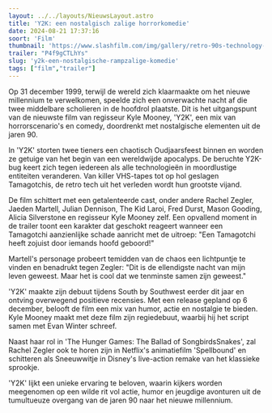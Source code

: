 ```yaml
---
layout: ../../layouts/NieuwsLayout.astro
title: 'Y2K: een nostalgisch zalige horrorkomedie'
date: 2024-08-21 17:37:16
soort: 'Film'
thumbnail: 'https://www.slashfilm.com/img/gallery/retro-90s-technology-attacks-in-the-first-trailer-for-kyle-mooneys-horror-comedy-y2k/y2k-goes-back-to-the-90s-for-some-nostalgic-laughs-and-kills-1724104054.jpg'
trailer: "P4f9gCTLhYs"
slug: 'y2k-een-nostalgische-rampzalige-komedie'
tags: ["film","trailer"]
---
```


Op 31 december 1999, terwijl de wereld zich klaarmaakte om het nieuwe millennium te verwelkomen, speelde zich een onverwachte nacht af die twee middelbare scholieren in de hoofdrol plaatste. Dit is het uitgangspunt van de nieuwste film van regisseur Kyle Mooney, 'Y2K', een mix van horrorscenario's en comedy, doordrenkt met nostalgische elementen uit de jaren 90.

In 'Y2K' storten twee tieners een chaotisch Oudjaarsfeest binnen en worden ze getuige van het begin van een wereldwijde apocalyps. De beruchte Y2K-bug keert zich tegen iedereen als alle technologieën in moordlustige entiteiten veranderen. Van killer VHS-tapes tot op hol geslagen Tamagotchis, de retro tech uit het verleden wordt hun grootste vijand.

De film schittert met een getalenteerde cast, onder andere Rachel Zegler, Jaeden Martell, Julian Dennison, The Kid Laroi, Fred Durst, Mason Gooding, Alicia Silverstone en regisseur Kyle Mooney zelf. Een opvallend moment in de trailer toont een karakter dat geschokt reageert wanneer een Tamagotchi aanzienlijke schade aanricht met de uitroep: "Een Tamagotchi heeft zojuist door iemands hoofd geboord!"

Martell's personage probeert temidden van de chaos een lichtpuntje te vinden en benadrukt tegen Zegler: "Dit is de ellendigste nacht van mijn leven geweest. Maar het is cool dat we tenminste samen zijn geweest."

'Y2K' maakte zijn debuut tijdens South by Southwest eerder dit jaar en ontving overwegend positieve recensies. Met een release gepland op 6 december, belooft de film een mix van humor, actie en nostalgie te bieden. Kyle Mooney maakt met deze film zijn regiedebuut, waarbij hij het script samen met Evan Winter schreef.

Naast haar rol in 'The Hunger Games: The Ballad of SongbirdsSnakes', zal Rachel Zegler ook te horen zijn in Netflix's animatiefilm 'Spellbound' en schitteren als Sneeuwwitje in Disney's live-action remake van het klassieke sprookje.

'Y2K' lijkt een unieke ervaring te beloven, waarin kijkers worden meegenomen op een wilde rit vol actie, humor en jeugdige avonturen uit de tumultueuze overgang van de jaren 90 naar het nieuwe millennium.
